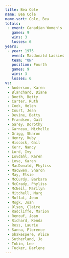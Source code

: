 ```yaml
---
title: Bea Cole
name: Bea Cole
name-sort: Cole, Bea
totals:
 - event: Canadian Women's
   games: 9
   wins: 3
   losses: 6
years:
 - year: 1975
   event: Macdonald Lassies
   team: "ON"
   position: Fourth
   games: 9
   wins: 3
   losses: 6
vs:
 - Anderson, Karen
 - Blanchard, Diane
 - Booth, Betty
 - Carter, Ruth
 - Cook, Helen
 - Court, Jean
 - Devine, Betty
 - Frandsen, Gail
 - Garey, Dorothy
 - Garneau, Michelle
 - Grigg, Sharon
 - Henry, Ruby
 - Hiscock, Gail
 - Kerr, Nancy
 - Lord, Ivy
 - Lovdahl, Karen
 - Love, Karen
 - MacDonald, Phyliss
 - MacEwen, Sharon
 - May, Elsie
 - McCurdy, Barbara
 - McCrady, Phyliss
 - McNeil, Marilyn
 - Mitchell, Marg
 - Moffat, Jean
 - Mogk, Joan
 - Olsen, Claire
 - Radcliffe, Marion
 - Renouf, Joan
 - Richard, Kenda
 - Ross, Laurie
 - Sanna, Florence
 - Shakespere, Alice
 - Sutherland, Jo
 - Tobin, Lee
 - Tucker, Darlene
---
```

